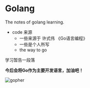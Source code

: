 # Golang
The notes of golang learning.
* code 来源
    - 一些来源于 许式伟 《Go语言编程》
    - 一些是个人所写
    - the way to go

学习暂告一段落

**今后会将Go作为主要开发语言，加油吧！**

![gopher][1]



[1]: https://github.com/golang-samples/gopher-vector/blob/master/gopher-side_color.png
